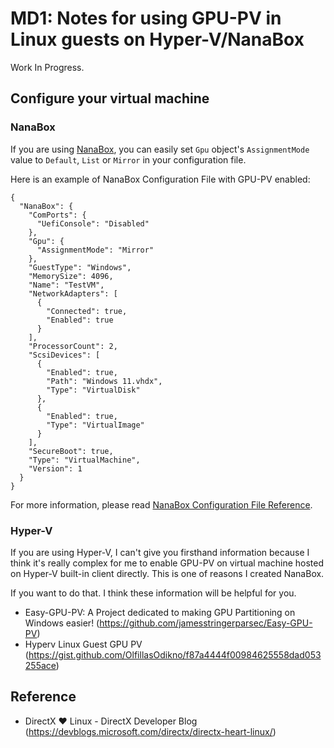 ﻿# MD1: Notes for using GPU-PV in Linux guests on Hyper-V/NanaBox

Work In Progress.

## Configure your virtual machine

### NanaBox

If you are using [NanaBox](https://github.com/M2Team/NanaBox), you can easily 
set `Gpu` object's `AssignmentMode` value to `Default`, `List` or `Mirror` in 
your configuration file.

Here is an example of NanaBox Configuration File with GPU-PV enabled:

```
{
  "NanaBox": {
    "ComPorts": {
      "UefiConsole": "Disabled"
    },
    "Gpu": {
      "AssignmentMode": "Mirror"
    },
    "GuestType": "Windows",
    "MemorySize": 4096,
    "Name": "TestVM",
    "NetworkAdapters": [
      {
        "Connected": true,
        "Enabled": true
      }
    ],
    "ProcessorCount": 2,
    "ScsiDevices": [
      {
        "Enabled": true,
        "Path": "Windows 11.vhdx",
        "Type": "VirtualDisk"
      },
      {
        "Enabled": true,
        "Type": "VirtualImage"
      }
    ],
    "SecureBoot": true,
    "Type": "VirtualMachine",
    "Version": 1
  }
}
```

For more information, please read [NanaBox Configuration File Reference](https://github.com/M2Team/NanaBox/blob/main/Documents/ConfigurationReference.md).

### Hyper-V

If you are using Hyper-V, I can't give you firsthand information because I think
it's really complex for me to enable GPU-PV on virtual machine hosted on Hyper-V
built-in client directly. This is one of reasons I created NanaBox.

If you want to do that. I think these information will be helpful for you.

- Easy-GPU-PV: A Project dedicated to making GPU Partitioning on Windows easier!
  (https://github.com/jamesstringerparsec/Easy-GPU-PV)
- Hyperv Linux Guest GPU PV
  (https://gist.github.com/OlfillasOdikno/f87a4444f00984625558dad053255ace)

## Reference

- DirectX ❤ Linux - DirectX Developer Blog
  (https://devblogs.microsoft.com/directx/directx-heart-linux/)
